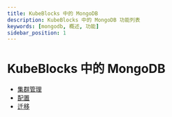 ```yaml
---
title: KubeBlocks 中的 MongoDB
description: KubeBlocks 中的 MongoDB 功能列表
keywords: [mongodb, 概述, 功能]
sidebar_position: 1
---
```


# KubeBlocks 中的 MongoDB

* [集群管理](../kubeblocks-for-mongodb/cluster-management/create-and-connect-to-a-mongodb-cluster.md)
* [配置](../kubeblocks-for-mongodb/configuration/configure-cluster-parameters.md)
* [迁移](../kubeblocks-for-mongodb/migration/full-feature-and-limit-list.md)